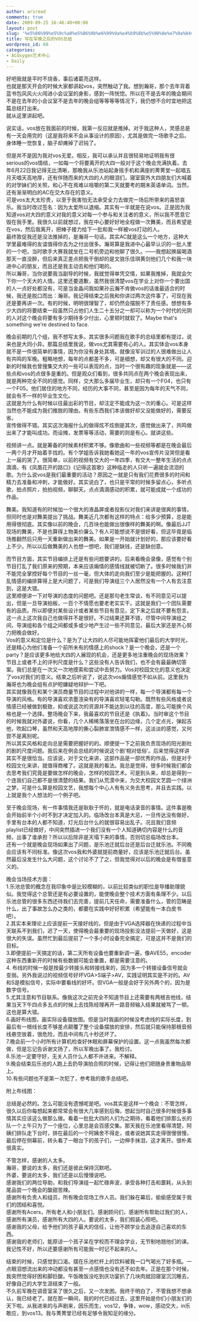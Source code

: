 ```yaml
---
author: arsread
comments: true
date: 2009-09-25 16:46:40+00:00
layout: post
slug: '%e5%86%99%e5%9c%a8%e5%86%9b%e6%99%9a%e4%b9%8b%e5%90%8e%e7%9a%84vos%e6%80%bb%e7%bb%93'
title: 写在军晚之后的VOS总结
wordpress_id: 68
categories:
- ACOxygen艺术中心
- Daily
---
```


好吧我就是平时不烧香，事后诸葛亮这样。  
也就是那天开会的时候大家都讲起vos，突然触动了我。想到瀚哥，那个去年背着蓝书包风风火火闯进小会议室的身影，感到一阵恍惚。所以在不是去年的晚会期间不是在去年的小会议室不是去年的晚会组等等等等情况下，我仍想不合时宜地把这篇总结打出来。  
就从这里讲起吧。  
  
说实话，vos放在我面前的时候，我第一反应就是推掉。对于我这种人，灵感总是有一天会用完的（这是我将来不会从事设计的原因），尤其是做完一场歌手之后。身体睡一觉恢复，脑子却瘫掉了迟钝了。  
<!--more-->
但是并不是因为我对vos无爱。相反，我可以承认并且很轻易地证明我有很serious的vos情结，一如每一个将要离开的大四一般对于这个晚会充满执着。去年6月22日我记得无比清晰，那晚我从乐池站起身摇手机和满座的菁菁堂一起唱五月天唱天高地厚，还有伴随而来的大四的人的眼泪们，寝室窗外大四朋友们大喊着的对学妹们的关照，和心不在焉难以咀嚼的第二天就要考的期末英语单词。当然，还有渐渐明白的AC在交大存在的意义。  
可是vos太大太珍贵，以至于我害怕无法承受全力去做完一场后所带来的喜怒哀乐。我当时改过签名：因为太爱所以退缩。其实有一半就是在说vos。正是因为我知道vos对大四的意义对我的意义对每一个参与和关注者的意义，所以我不愿意它毁在我手里。我很久以前就想过，我在中心要好好地全程做一次舞美，而且希望是在vos，然后我离开，把棒子接力给下一批和我一样被vos打动的人。  
最终敦促我还是没法推掉的，是瀚哥一句话。其实AC就是这么一个地方，这种大学里最难得的友谊值得你去为之付出很多。瀚哥算是我进中心最早认识的一批人里的一个吧，当时歌手大赛我就坐在二号机旁边和他聊了很久。——我想起换届喝酒那天一直没醉，但后来真正差点把我干倒却的是文骁乐佳琪黄剑他们几个和我一块进中心的朋友，而且还是我主动去和他们喝的。  
所以瀚哥，当你说要我当副导的时候，我就觉得单凭交情，如果我推掉，我就会欠下你一个天大的人情。这里还要道歉，虽然我很清楚vos在学业上对你一个要出国的人一点好处都没有，可是当金晶问我如果孙云瀚不肯做vos的话谁最适合的时候，我还是脱口而出：瀚哥。我记得结束之后我和你讲过两次这件事了，可现在我还是要再讲一次。有的时候，明明很理智了，却仍然会摆脱不了责任感。想想有多少大四的将要结束一段虽然只占他们人生二十五分之一却可以称为一个时代的光阴的人对这个晚会将要有多少期待多少付出，心里顿时就软了。Maybe that's something we're destined to face.  
  
晚会前期的几个组，我不想写太多。其实很多问题我在歌手的总结里都有提过，说来也是大同小异。那篇总结里我说，做vos尤其需要有心的人。其实体会vos本身就不是一件很简单的事情，因为你没有身处其境。就像没军训过的人很难做出让人有共鸣的军晚。粗略地想，每年的点都差不多，可是细想，却又有很大的不同。迎新的时候我也曾搜集交大的一些可以表现的点，当时一个很有趣的现象就是——这些点和vos的点很多是重的。但是观众们看到，很多共同点在两个晚会表现出来，就是两种完全不同的感觉。同样，交大那么多届毕业生，却只有一个F04，也只有一个F05。他们居住的地方不同，经历的大事不同，甚至是因为每年的天气不同，就会有不一样的毕业生文化。  
这就是为什么有时候以往最出彩的节目，却注定不能成为这一次的重心。可是这样当然也不能成为我们推脱的理由。有些东西我们本该做好却又没能做好的，需要反省。  
宣传做得不错。其实这次海报什么的做得炫不炫倒是其次，感觉做出来了，共鸣做出来了才能叫成功。而设摊，发票等等活动，需要的则是有心。就讲这些。  
  
视频讲一点。就是筹备的时候素材积累不够。像歌曲和一些视频等都是在晚会最后一两个月才开始着手找的。有个学姐告诉我她看她这一年的vos宣传片没哭但是看上一届的哭了。很简单，以前的视频有交大的一年四季，有交大一整年生活的点点滴滴，有《凤凰花开的路口》《记得这首歌》这种临走的人只听一遍就会流泪的歌。为什么说vos是我们最重要的活动？原因之一就是只有我们花费很多的时间和精力去准备和冲刺，才能做好。其实说白了，也只是平常的时候多留点心，多听点歌，拍点照片，拍拍视频，聊聊天。点点滴滴感动的积累，就可能成就一个成功的作品。  
  
舞美。我知道有的时候加一个很大的液晶屏或者投影仪对我们来讲是很爽的事情，但同时也是对舞美提出了挑战。舞美近几次都有这样的特点：给多少预算，总是能用得很彻底。其实像以前的晚会，几百块也能做出很像样的舞美的啊。像最后JJT现场的舞美，不是也算得上物美价廉么？有人可能想说不是很好看，但这毕竟是临场推翻然后只用一天重新做出来的舞美。如果是一开始就计划好的，那应该要好看上不少。所以以后做舞美的人也想一想吧，我们是缺钱，还是缺创意。  
  
而节目方面，其实节目编排上还是有些问题要讲的。后来看晚会录像，感觉有个别节目打乱了我们原来的预期，本来应该煽情的感情线就被切断了。很多时候我们并不能完全掌控好每个节目的一丝一毫，但大体的走向我们至少是能把握的。这种打乱情感的编排算得上是大问题了，可是我们导演组三个人居然没有一个人有去注意到，这是大错。  
这里顺便讲一下对导演的态度的问题吧。还是那句老生常谈，有不同意见可以提出，但是一旦导演拍板，一百个不情愿也要老老实实干。这就是我们一个团队需要有的品质。所以即便对某些设计或者某些节目有意见，定下来之后就不要有怨言。这一点上这次我自己也做得并不是很好。不过结果还算不错，尽管中间导演组之间，导演组和各个组之间都或多或少地产生过一些不同意见，最后大家还是齐心努力把晚会做好。  
Vos的意义和定位是什么？是为了让大四的人尽可能地挥霍他们最后的大学时光，还是精心为他们准备一个前所未有的情感上的shock？是一个晚会，还是一个party？是应该更多地给大四的人展现的机会，还是更多地注重晚会的现场效果？节目上或者不上的评判尺度是什么？这些没有人告诉我们，也不会有最最确切答案。我们总是在一次又一次地摸索和尝试中去努力。Vos对校园文化的意义也决定了vos对我们的意义。结束之后听说了，说这次vos煽情感觉不如从前。这里我为瀚哥也为晚会组有点护短嫌疑地辩护一下吧。  
其实就像我在和某个演员商量节目的过程中对他讲的一样，每一个导演都有每一个导演的风格。有的导演喜欢浓墨渲染有的导演喜欢轻笔勾勒。既然有些风格或者说情感已经被做到极致，抑或说这次的资源并不能达到以往的高度，那么可能换个风格也是一个选择。整场晚会下来，我最喜欢的节目还是《执着》。当时审这个节目的时候我就对外婆说，你看，几个人稀稀落落坐在台的边缘，几个定点光，弹起吉他，吹起口琴，虽然和天高地厚的撕心裂肺宣泄情感不一样，这淡淡的感觉，又何尝不是离别呢。  
所以其实风格和走向总是需要把握好的的。顺便提一下之前我负责现场的阳光剧社的剧的尺度问题。我后来在例会总结的时候说这个剧‘相对低俗’。后来觉得这样讲其实不是很恰当。应该说，对于文化来讲，这部作品是一部优秀的作品，但是对于校园文化来讲，就值得商榷了。这就是我的看法。我总是觉得，很多时候我们都会去思考我们究竟是要做怎样的晚会，怎样的校园艺术。可是到头来，却总是得到一个连我们自己都不是很清楚的结果。我们从荒漠中来，为交大校园文艺圆一个绿洲之梦。可是什么算是校园文艺，我想每个中心人有有义务去思考，并且去实践。以上就是我个人想法的一个例子吧。  
  
至于晚会现场，有一件事情我还是耿耿于怀的，就是电话录音的事情。这件事是晚会开始前半个小时不到才决定加入的。临场改台本真是大忌，一旦传达没有做好，手里有台本的人都不知道，灯光后台什么的就很容易出乱子。况且我们音频playlist已经做好，中间突然插进一个我们没有一个人知道确切内容是什么的音频，出事了谁承担？所以以后除非是天塌下来的事情，否则切忌临场改台本。  
还有一个就是晚会现场如果出了问题，是乐池迁就后台还是后台迁就乐池。不同晚会应该有不同标准。像这次vos我和外婆就提前商量好，应该是乐池迁就后台。虽然最后没发生什么大问题，这个讨论不了了之，但我觉得对以后的晚会是有借鉴意义的。  
  
晚会当场技术方面：  
1.乐池总管的概念在我印象中是比较模糊的，以前比较类似的职位是导播助理貌似。我觉得这个总管还是有必要设置的，能使晚会整个技术方面有条理不少。以后乐池总管的很多东西还待我们去完善，提前几天任命，需要准备什么，管的范畴是什么，出了事故怎么办之类的，都要在实践中好好积累（希望能有一本白皮书吧）。  
2.其实本来理论上应该提前一天接好线的，但是由于VGA选择器在快递的过程中当天联系不到我们，迟了一天，使得晚会最重要的现场投影没法提前一天做好，这是很大的失误。虽然忙到最后提前了一个多小时设备完全搞定，可是这并不是我们的目标。  
3.即便提前一天搞定的话，第二天所有设备也要重新调一遍，像AVE55，encoder这种东西重新开的时候有些数据可能会重置，都是需要注意的。  
4. 布线的时候一般是按最少转接头和转接线来的，因为多一个转接设备信号就会变弱。另外我说过的视频信号好坏VGA>S端子>AV，实践证明其实是不对的。AV和S是模拟信号，实际中要看线的好坏。但VGA一般是会好于另外两个的，因为是数字信号。  
5.尤其注意和节目联系。像我这次之前完全不知道节目上还需要有两根吉他线，结果当天下午四点多五点的时候上去找陈经理再开一路音频输入结果就被骂了一顿。这也是算大错。  
6.画好布线图，画实际设备摆放图。但是当时我画的时候没考虑线的实际长度，到最后有一根线长度不够差点颠覆了整个设备摆放的安排，然后就只能保持那根音频线悬空放着，很危险，而且中间有几十秒还坏了。  
7.晚会前一个小时所有计算机检查好休眠和屏幕保护的设置。这一点我虽然每次都做，但是忘记告诉谢文扬了，所以军晚出事了。我检讨。  
8.乐池一定要守好，无关人员什么人都不许进来。不解释。  
9.晚会结束后乐池的人跑上去扔导演拍合照的时候，记得让他们把随身贵重物品带上。  
10.有些问题也不是第一次犯了，参考我的歌手总结吧。  
  
附上布线图：  
  
  
总结是必然的。怎么可能没有遗憾呢是吧。vos其实是这样一个晚会：不管怎样，很久以后你每想起来都常常会有很大几率感到后悔，想起当时自己很多时候很多事情其实应该这么做那么做。看着一批批大四的人们为之期待，看着他们排那么长的队一个上午只为了一个座位，心里总是会百感交集。那天我在乐池里看得清楚，阿姨们排队走下台时，排在最后的一个阿姨舍不得走，或者说她其实走得很慢很慢，最后停在侧幕前，转头看了一眼台下的孩子们，一边伸手抹泪，这才离开。很朴素很真实。  
  
不管怎样，感谢的人太多。  
瀚哥，要说的太多，我们还是彼此保持沉默吧。  
外婆，要说的太多，我们还是以后慢慢说吧。  
感谢我们的两位导助，和我们导演组一起忙碌奔波，承受各种打击和噩耗，从头到尾品尝一个晚会的酸甜苦辣。  
感谢所有负责人和组员，所有晚会现场工作人员。我们躲在幕后，偷偷感受属于我们的团结和喜悦。  
感谢所有Acers，所有老人和小朋友们。感谢顾问们，感谢所有帮助过我们的人，感谢所有演员，感谢所有大四的人。要说的太多，我们假装心照吧。  
感谢我的父母，给予他们的孩子最大的信任，让他不顾学业去追逐自己喜欢的东西。  
感谢我的老师们，能原谅一个孩子呆在学校而不理会学业，无节制地翘他们的课。  
我记性不好，所以还要感谢所有可能我一时记不起来的人。  
  
结束的时候，只感觉到口渴。摆在乐池栏杆上的饮料被我一口气喝光了好多瓶。一点眼泪想流出来的冲动都没有甚至一点感情也没有还不如去年。正是在那个时候，我突然觉得好困和脚巨酸。午饭晚饭没吃到庆功宴扒了几块肉就回寝室沉沉睡去，好像自己的大学生涯结束了一般。  
不久前军晚在调音室呆了很久之后，又一次发困。我终于明白了，不管我想不想承认，我已经老了。就在那一瞬间，我的时代已经过去，这里开始是你们小朋友们的天下啦。从我进来的与声剧来，因乐而生，vos12，争锋，wow，感动交大，in乐敢应，到vos13。我与菁菁堂已经有足够令我知足的缘分。
